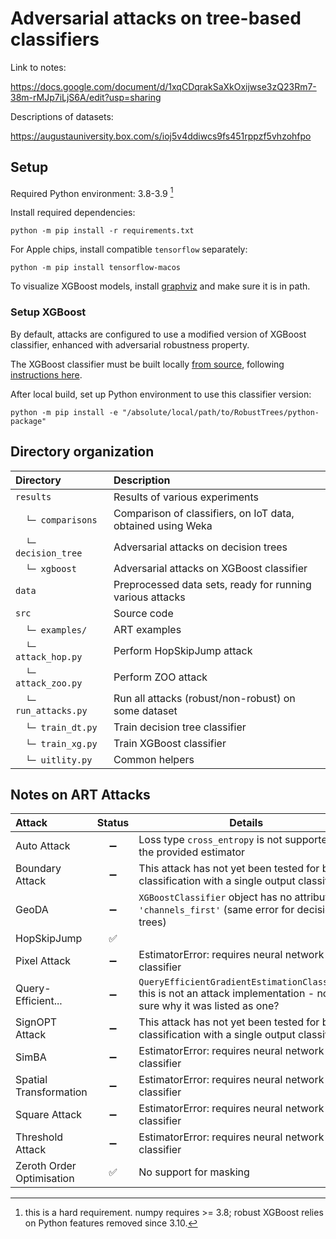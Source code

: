 # Adversarial attacks on tree-based classifiers

Link to notes:

<https://docs.google.com/document/d/1xqCDqrakSaXkOxijwse3zQ23Rm7-38m-rMJp7iLjS6A/edit?usp=sharing>

Descriptions of datasets:

<https://augustauniversity.box.com/s/ioj5v4ddiwcs9fs451rppzf5vhzohfpo>

## Setup

Required Python environment: 3.8-3.9 [^1]

[^1]: this is a hard requirement. numpy requires >= 3.8; robust XGBoost relies on Python features removed since 3.10.

Install required dependencies:

```
python -m pip install -r requirements.txt
```

For Apple chips, install compatible `tensorflow` separately:

```
python -m pip install tensorflow-macos
```

To visualize XGBoost models, install [graphviz](https://graphviz.org/) and make sure it is in path.

### Setup XGBoost

By default, attacks are configured to use a modified version of XGBoost classifier,
enhanced with adversarial robustness property.

The XGBoost classifier must be built locally [from source](https://github.com/chenhongge/RobustTrees), 
following [instructions here](https://github.com/chenhongge/RobustTrees/tree/master/python-package#from-source).

After local build, set up Python environment to use this classifier version:

```
python -m pip install -e "/absolute/local/path/to/RobustTrees/python-package"
```

## Directory organization

| Directory            | Description                                                 |
|:---------------------|:------------------------------------------------------------|
| `results`            | Results of various experiments                              |
| 　`└─ comparisons`    | Comparison of classifiers, on IoT data, obtained using Weka |
| 　`└─ decision_tree`  | Adversarial attacks on decision trees                       |
| 　`└─ xgboost`        | Adversarial attacks on XGBoost classifier                   |
| `data`               | Preprocessed data sets, ready for running various attacks   |
| `src`                | Source code                                                 |
| 　`└─ examples/`      | ART examples                                                |
| 　`└─ attack_hop.py`  | Perform HopSkipJump attack                                  |
| 　`└─ attack_zoo.py`  | Perform ZOO attack                                          |
| 　`└─ run_attacks.py` | Run all attacks (robust/non-robust) on some dataset         |
| 　`└─ train_dt.py`    | Train decision tree classifier                              |
| 　`└─ train_xg.py`    | Train XGBoost classifier                                    |
| 　`└─ uitlity.py`     | Common helpers                                              |

## Notes on ART Attacks

| Attack                    | Status | Details                                                                                                                |
|:--------------------------|:------:|------------------------------------------------------------------------------------------------------------------------|
| Auto Attack               |   ➖    | Loss type `cross_entropy` is not supported for the provided estimator                                                  |
| Boundary Attack           |   ➖    | This attack has not yet been tested for binary classification with a single output classifier                          |
| GeoDA                     |   ➖    | `XGBoostClassifier` object has no attribute `'channels_first'` (same error for decision trees)                         |
| HopSkipJump               |   ✅    |                                                                                                                        |
| Pixel Attack              |   ➖    | EstimatorError: requires neural network classifier                                                                     |
| Query-Efficient...        |   ➖    | `QueryEfficientGradientEstimationClassifier` this is not an attack implementation - not sure why it was listed as one? |
| SignOPT Attack            |   ➖    | This attack has not yet been tested for binary classification with a single output classifier                          |
| SimBA                     |   ➖    | EstimatorError: requires neural network classifier                                                                     |
| Spatial Transformation    |   ➖    | EstimatorError: requires neural network classifier                                                                     |
| Square Attack             |   ➖    | EstimatorError: requires neural network classifier                                                                     |
| Threshold Attack          |   ➖    | EstimatorError: requires neural network classifier                                                                     |
| Zeroth Order Optimisation |   ✅    | No support for masking                                                                                                 |
